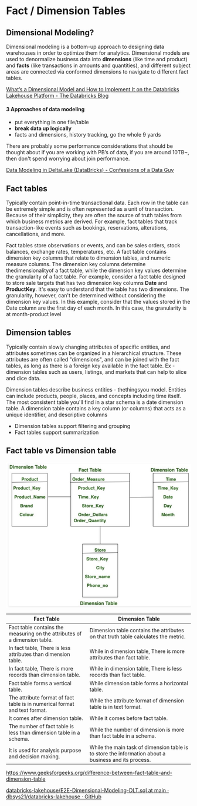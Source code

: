 # Fact / Dimension Tables

## Dimensional Modeling?

Dimensional modeling is a bottom-up approach to designing data warehouses in order to optimize them for analytics. Dimensional models are used to denormalize business data into **dimensions** (like time and product) and **facts** (like transactions in amounts and quantities), and different subject areas are connected via conformed dimensions to navigate to different fact tables.

[What’s a Dimensional Model and How to Implement It on the Databricks Lakehouse Platform - The Databricks Blog](https://www.databricks.com/blog/2022/11/07/load-edw-dimensional-model-real-time-databricks-lakehouse.html)

#### 3 Approaches of data modeling

- put everything in one file/table
- **break data up logically**
- facts and dimensions, history tracking, go the whole 9 yards

There are probably some performance considerations that should be thought about if you are working with PB’s of data, if you are around 10TB~, then don't spend worrying about join performance.

[Data Modeling in DeltaLake (DataBricks) - Confessions of a Data Guy](https://www.confessionsofadataguy.com/data-modeling-in-deltalake-databricks/)

## Fact tables

Typically contain point-in-time transactional data. Each row in the table can be extremely simple and is often represented as a unit of transaction. Because of their simplicity, they are often the source of truth tables from which business metrics are derived. For example, fact tables that track transaction-like events such as bookings, reservations, alterations, cancellations, and more.

Fact tables store observations or events, and can be sales orders, stock balances, exchange rates, temperatures, etc. A fact table contains dimension key columns that relate to dimension tables, and numeric measure columns. The dimension key columns determine thedimensionalityof a fact table, while the dimension key values determine the granularity of a fact table. For example, consider a fact table designed to store sale targets that has two dimension key columns **Date** and **ProductKey**. It's easy to understand that the table has two dimensions. The granularity, however, can't be determined without considering the dimension key values. In this example, consider that the values stored in the Date column are the first day of each month. In this case, the granularity is at month-product level

## Dimension tables

Typically contain slowly changing attributes of specific entities, and attributes sometimes can be organized in a hierarchical structure. These attributes are often called "dimensions", and can be joined with the fact tables, as long as there is a foreign key available in the fact table. Ex - dimension tables such as users, listings, and markets that can help to slice and dice data.

Dimension tables describe business entities - thethingsyou model. Entities can include products, people, places, and concepts including time itself. The most consistent table you'll find in a star schema is a date dimension table. A dimension table contains a key column (or columns) that acts as a unique identifier, and descriptive columns

- Dimension tables support filtering and grouping
- Fact tables support summarization

## Fact table vs Dimension table

![image](../../media/Data-Warehousing_Concepts-image2.jpg)

| **Fact Table** | **Dimension Table** |
|---|---|
| Fact table contains the measuring on the attributes of a dimension table. | Dimension table contains the attributes on that truth table calculates the metric. |
| In fact table, There is less attributes than dimension table. | While in dimension table, There is more attributes than fact table. |
| In fact table, There is more records than dimension table. | While in dimension table, There is less records than fact table. |
| Fact table forms a vertical table. | While dimension table forms a horizontal table. |
| The attribute format of fact table is in numerical format and text format. | While the attribute format of dimension table is in text format. |
| It comes after dimension table. | While it comes before fact table. |
| The number of fact table is less than dimension table in a schema. | While the number of dimension is more than fact table in a schema. |
| It is used for analysis purpose and decision making. | While the main task of dimension table is to store the information about a business and its process. |

<https://www.geeksforgeeks.org/difference-between-fact-table-and-dimension-table>

[databricks-lakehouse/E2E-Dimensional-Modeling-DLT.sql at main · dbsys21/databricks-lakehouse · GitHub](https://github.com/dbsys21/databricks-lakehouse/blob/main/lakehouse-buildout/dimensional-modeling/E2E-Dimensional-Modeling-DLT.sql)
